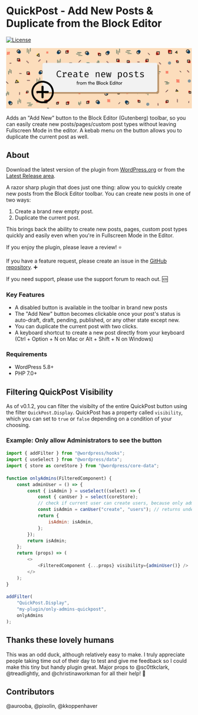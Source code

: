 # QuickPost - Add New Posts & Duplicate from the Block Editor

[![License](https://img.shields.io/badge/license-GPL--2.0%2B-black.svg)](https://github.com/createwithrani/add-new-post/blob/main/license.txt)

![QuickPost](https://github.com/createwithrani/add-new-post/blob/main/assets/banner-1544x500.png?raw=true)

Adds an "Add New" button to the Block Editor (Gutenberg) toolbar, so you can easily create new posts/pages/custom post types without leaving Fullscreen Mode in the editor. A kebab menu on the button allows you to duplicate the current post as well.

## About

Download the latest version of the plugin from [WordPress.org](https://wordpress.org/plugins/quickpost/) or from the [Latest Release area](https://github.com/createwithrani/quickpost/releases/).

A razor sharp plugin that does just one thing: allow you to quickly create new posts from the Block Editor toolbar. You can create new posts in one of two ways:

1. Create a brand new empty post.
2. Duplicate the current post.

This brings back the ability to create new posts, pages, custom post types quickly and easily even when you're in Fullscreen Mode in the Editor.

If you enjoy the plugin, please leave a review! ⭐

If you have a feature request, please create an issue in the [GitHub repository](https://github.com/createwithrani/quickpost). ➕

If you need support, please use the support forum to reach out. 🆘

### Key Features

- A disabled button is available in the toolbar in brand new posts
- The "Add New" button becomes clickable once your post's status is auto-draft, draft, pending, published, or any other state except new.
- You can duplicate the current post with two clicks.
- A keyboard shortcut to create a new post directly from your keyboard (Ctrl + Option + N on Mac or Alt + Shift + N on Windows)

### Requirements

- WordPress 5.8+
- PHP 7.0+

## Filtering QuickPost Visibility

As of v0.1.2, you can filter the visibilty of the entire QuickPost button using the filter `QuickPost.Display`. QuickPost has a property called `visibility`, which you can set to `true` or `false` depending on a condition of your choosing.

### Example: Only allow Administrators to see the button

```js
import { addFilter } from "@wordpress/hooks";
import { useSelect } from "@wordpress/data";
import { store as coreStore } from "@wordpress/core-data";

function onlyAdmins(FilteredComponent) {
	const adminUser = () => {
		const { isAdmin } = useSelect((select) => {
			const { canUser } = select(coreStore);
			// check if current user can create users, because only admins can do that
			const isAdmin = canUser("create", "users"); // returns undefined, true, or false
			return {
				isAdmin: isAdmin,
			};
		});
		return isAdmin;
	};
	return (props) => (
		<>
			<FilteredComponent {...props} visibility={adminUser()} />
		</>
	);
}

addFilter(
	"QuickPost.Display",
	"my-plugin/only-admins-quickpost",
	onlyAdmins
);
```

## Thanks these lovely humans

This was an odd duck, although relatively easy to make. I truly appreciate people taking time out of their day to test and give me feedback so I could make this tiny but handy plugin great. Major props to @sc0ttkclark, @treadlightly, and @christinaworkman for all their help! 💟

## Contributors

@aurooba, @pixolin, @kkoppenhaver
